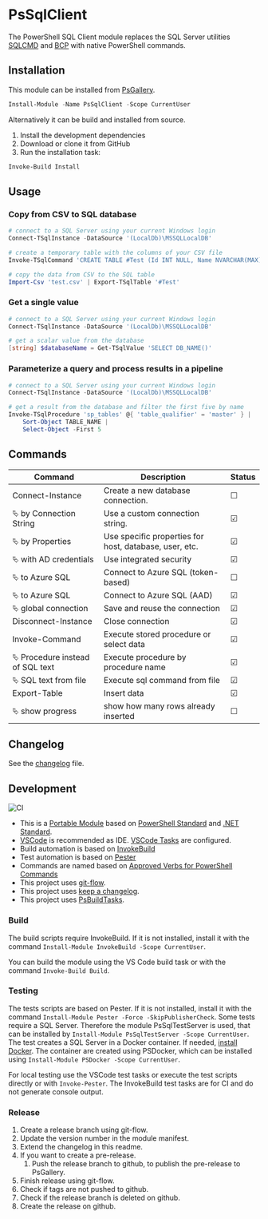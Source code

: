 # PsSqlClient

The PowerShell SQL Client module replaces the SQL Server utilities [SQLCMD](https://docs.microsoft.com/de-de/sql/tools/sqlcmd-utility) and [BCP](https://docs.microsoft.com/en-us/sql/tools/BCP-utility) with native PowerShell commands.

## Installation

This module can be installed from [PsGallery](https://www.powershellgallery.com/packages/PsSqlClient).

```powershell
Install-Module -Name PsSqlClient -Scope CurrentUser
```

Alternatively it can be build and installed from source.

1. Install the development dependencies
2. Download or clone it from GitHub
3. Run the installation task:

```powershell
Invoke-Build Install
```

## Usage

### Copy from CSV to SQL database

```powershell
# connect to a SQL Server using your current Windows login
Connect-TSqlInstance -DataSource '(LocalDb)\MSSQLLocalDB'

# create a temporary table with the columns of your CSV file
Invoke-TSqlCommand 'CREATE TABLE #Test (Id INT NULL, Name NVARCHAR(MAX))'

# copy the data from CSV to the SQL table
Import-Csv 'test.csv' | Export-TSqlTable '#Test'
```

### Get a single value

```powershell
# connect to a SQL Server using your current Windows login
Connect-TSqlInstance -DataSource '(LocalDb)\MSSQLLocalDB'

# get a scalar value from the database
[string] $databaseName = Get-TSqlValue 'SELECT DB_NAME()'
```

### Parameterize a query and process results in a pipeline

```powershell
# connect to a SQL Server using your current Windows login
Connect-TSqlInstance -DataSource '(LocalDb)\MSSQLLocalDB'

# get a result from the database and filter the first five by name
Invoke-TSqlProcedure 'sp_tables' @{ 'table_qualifier' = 'master' } |
    Sort-Object TABLE_NAME |
    Select-Object -First 5
```

## Commands

| Command                                | Description                                            | Status  |
| -------------------------------------- | ------------------------------------------------------ | ------- |
| Connect-Instance                       | Create a new database connection.                      | &#9744; |
| &#11185; by Connection String          | Use a custom connection string.                        | &#9745; |
| &#11185; by Properties                 | Use specific properties for host, database, user, etc. | &#9745; |
| &#11185; with AD credentials           | Use integrated security                                | &#9745; |
| &#11185; to Azure SQL                  | Connect to Azure SQL (token-based)                     | &#9744; |
| &#11185; to Azure SQL                  | Connect to Azure SQL (AAD)                             | &#9745; |
| &#11185; global connection             | Save and reuse the connection                          | &#9745; |
| Disconnect-Instance                    | Close connection                                       | &#9745; |
| Invoke-Command                         | Execute stored procedure or select data                | &#9745; |
| &#11185; Procedure instead of SQL text | Execute procedure by procedure name                    | &#9745; |
| &#11185; SQL text from file            | Execute sql command from file                          | &#9745; |
| Export-Table                           | Insert data                                            | &#9745; |
| &#11185; show progress                 | show how many rows already inserted                    | &#9744; |

## Changelog

See the [changelog](./CHANGELOG.md) file.

## Development

![CI](https://github.com/abbgrade/PsSqlClient/workflows/CI/badge.svg)

- This is a [Portable Module](https://docs.microsoft.com/de-de/powershell/scripting/dev-cross-plat/writing-portable-modules?view=powershell-7) based on [PowerShell Standard](https://github.com/powershell/powershellstandard) and [.NET Standard](https://docs.microsoft.com/en-us/dotnet/standard/net-standard).
- [VSCode](https://code.visualstudio.com) is recommended as IDE. [VSCode Tasks](https://code.visualstudio.com/docs/editor/tasks) are configured.
- Build automation is based on [InvokeBuild](https://github.com/nightroman/Invoke-Build)
- Test automation is based on [Pester](https://pester.dev)
- Commands are named based on [Approved Verbs for PowerShell Commands](https://docs.microsoft.com/de-de/powershell/scripting/developer/cmdlet/approved-verbs-for-windows-powershell-commands)
- This project uses [git-flow](https://github.com/nvie/gitflow).
- This project uses [keep a changelog](https://keepachangelog.com/en/1.0.0/).
- This project uses [PsBuildTasks](https://github.com/abbgrade/PsBuildTasks).

### Build

The build scripts require InvokeBuild. If it is not installed, install it with the command `Install-Module InvokeBuild -Scope CurrentUser`.

You can build the module using the VS Code build task or with the command `Invoke-Build Build`.

### Testing

The tests scripts are based on Pester. If it is not installed, install it with the command `Install-Module Pester -Force -SkipPublisherCheck`. Some tests require a SQL Server. Therefore the module PsSqlTestServer is used, that can be installed by `Install-Module PsSqlTestServer -Scope CurrentUser`. The test creates a SQL Server in a Docker container. If needed, [install Docker](https://www.docker.com/get-started). The container are created using PSDocker, which can be installed using `Install-Module PSDocker -Scope CurrentUser`.

For local testing use the VSCode test tasks or execute the test scripts directly or with `Invoke-Pester`.
The InvokeBuild test tasks are for CI and do not generate console output.

### Release

1. Create a release branch using git-flow.
2. Update the version number in the module manifest.
3. Extend the changelog in this readme.
4. If you want to create a pre-release.
   1. Push the release branch to github, to publish the pre-release to PsGallery.
5. Finish release using git-flow.
6. Check if tags are not pushed to github.
7. Check if the release branch is deleted on github.
8. Create the release on github.
